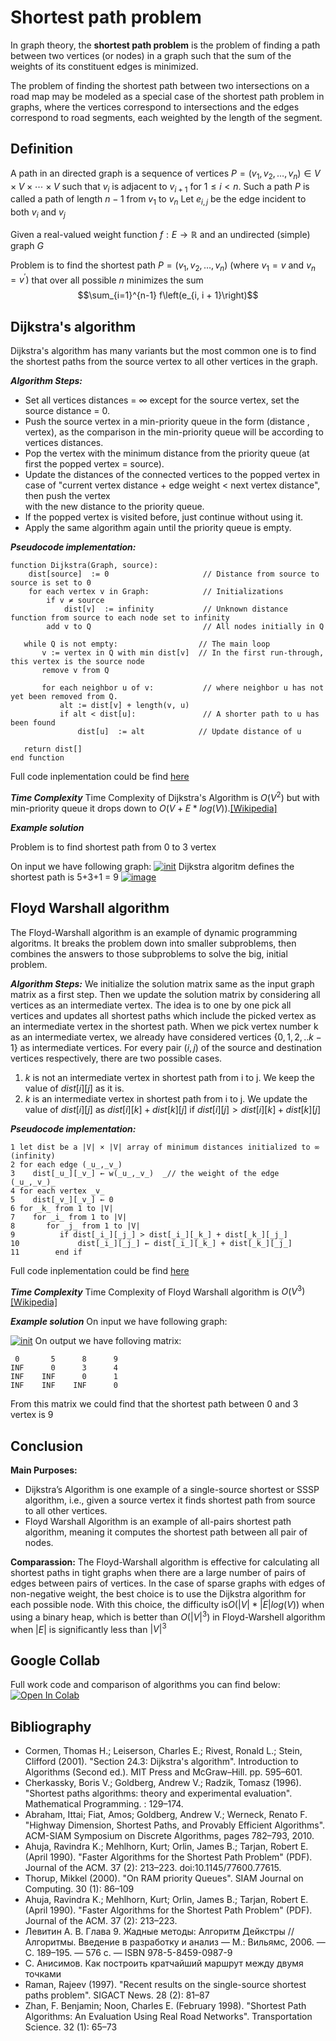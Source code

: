 ﻿  
# Shortest path problem


In  graph theory, the  **shortest path problem**  is the problem of finding a  path between two  vertices  (or nodes) in a  graph such that the sum of the  weights  of its constituent edges is minimized.

The problem of finding the shortest path between two intersections on a road map may be modeled as a special case of the shortest path problem in graphs, where the vertices correspond to intersections and the edges correspond to road segments, each weighted by the length of the segment.


Definition
-----------
A path in an directed graph is a sequence of vertices $P=\left(v_{1}, v_{2}, \ldots, v_{n}\right) \in V \times V \times \cdots \times V$ such that $v_{i}$ is adjacent to $v_{i+1}$  for $1 \leq i<n$. Such a path $P$ is called a path of length $n-1$ from $v_{1}$ to $v_{n}$
Let $e_{i, j}$ be the edge incident to both  $v_{i}$ and $v_{j}$

Given a real-valued weight function $f: E \rightarrow \mathbb{R}$ and an undirected (simple) graph $G$

Problem is to find the shortest path  $P=\left(v_{1}, v_{2}, \ldots, v_{n}\right)$ (where $\left.v_{1}=v \text { and } v_{n}=v^{\prime}\right)$ that over all possible $n$  minimizes the sum $$\sum_{i=1}^{n-1} f\left(e_{i, i + 1}\right)$$



Dijkstra's algorithm
-
Dijkstra's algorithm has many variants but the most common one is to find the shortest paths from the source vertex to all other vertices in the graph.

***Algorithm Steps:***

-   Set all vertices distances = $\infty$ except for the source vertex, set the source distance =  $0$.
-   Push the source vertex in a min-priority queue in the form (distance , vertex), as the comparison in the min-priority queue will be according to vertices distances.
-   Pop the vertex with the minimum distance from the priority queue (at first the popped vertex = source).
-   Update the distances of the connected vertices to the popped vertex in case of "current vertex distance + edge weight < next vertex distance", then push the vertex  
    with the new distance to the priority queue.
-   If the popped vertex is visited before, just continue without using it.
-   Apply the same algorithm again until the priority queue is empty.

***Pseudocode implementation:***
   ```
function Dijkstra(Graph, source):
       dist[source]  := 0                     // Distance from source to source is set to 0
       for each vertex v in Graph:            // Initializations
           if v ≠ source
               dist[v]  := infinity           // Unknown distance function from source to each node set to infinity
           add v to Q                         // All nodes initially in Q

      while Q is not empty:                  // The main loop
          v := vertex in Q with min dist[v]  // In the first run-through, this vertex is the source node
          remove v from Q 

          for each neighbor u of v:           // where neighbor u has not yet been removed from Q.
              alt := dist[v] + length(v, u)
              if alt < dist[u]:               // A shorter path to u has been found
                  dist[u]  := alt            // Update distance of u 

      return dist[]
  end function
```
Full code inplementation could be find  [here](https://web.archive.org/web/20131103204953/http://krasprog.ru/persons.php?page=kormyshov&blog=94)

***Time Complexity***
Time Complexity of Dijkstra's Algorithm is $O(V^2)$ but with min-priority queue it drops down to $O(V+E*log(V))$.[[Wikipedia]](https://en.wikipedia.org/wiki/Dijkstra%27s_algorithm)

***Example solution***

Problem is to find shortest path from 0 to 3 vertex

On input we have following graph:
<a href="https://imgbb.com/"><img src="https://i.ibb.co/6wd4tws/init.png" alt="init" border="0"></a>
Dijkstra algoritm defines the shortest path is 5+3+1 = 9
<a href="https://imgbb.com/"><img src="https://i.ibb.co/B2sYwb2/image.png" alt="image" border="0"></a>



 Floyd Warshall  algorithm
-
The Floyd-Warshall algorithm is an example of dynamic programming algoritms. It breaks the problem down into smaller subproblems, then combines the answers to those subproblems to solve the big, initial problem.

***Algorithm Steps:***
We initialize the solution matrix same as the input graph matrix as a first step. Then we update the solution matrix by considering all vertices as an intermediate vertex. The idea is to one by one pick all vertices and updates all shortest paths which include the picked vertex as an intermediate vertex in the shortest path. When we pick vertex number k as an intermediate vertex, we already have considered vertices ${\{0, 1, 2, .. k-1\}}$ as intermediate vertices. For every pair $(i, j)$ of the source and destination vertices respectively, there are two possible cases.

 1.  $k$ is not an intermediate vertex in shortest path from i to j. We keep the value of $dist[i][j]$ as it is.  
2.  $k$ is an intermediate vertex in shortest path from i to j. We update the value of $dist[i][j]$ as $dist[i][k] + dist[k][j]$ if $dist[i][j] > dist[i][k] + dist[k][j]$


***Pseudocode implementation:***
```
1 let dist be a |V| × |V| array of minimum distances initialized to ∞ (infinity)
2 for each edge (_u_,_v_)
3    dist[_u_][_v_] ← w(_u_,_v_)  _// the weight of the edge (_u_,_v_)_
4 for each vertex _v_
5    dist[_v_][_v_] ← 0
6 for _k_ from 1 to |V|
7    for _i_ from 1 to |V|
8       for _j_ from 1 to |V|
9          if dist[_i_][_j_] > dist[_i_][_k_] + dist[_k_][_j_] 
10             dist[_i_][_j_] ← dist[_i_][_k_] + dist[_k_][_j_]
11        end if
```
Full code inplementation could be find [here](https://www.geeksforgeeks.org/floyd-warshall-algorithm-dp-16/)

***Time Complexity***
Time Complexity of Floyd Warshall  algorithm is $O(V^3)$[[Wikipedia]](https://en.wikipedia.org/wiki/Floyd%E2%80%93Warshall_algorithm)

***Example solution***
On input we have following graph:

<a href="https://imgbb.com/"><img src="https://i.ibb.co/6wd4tws/init.png" alt="init" border="0"></a>
On output we have folloving matrix:
 
	 0     	 5      8      9
    INF      0      3      4
    INF    INF      0      1
    INF    INF    INF      0
From this matrix we could find that the shortest path between 0 and 3 vertex is 9


Conclusion
-
**Main Purposes:**

-   Dijkstra’s Algorithm is one example of a single-source shortest or SSSP algorithm, i.e., given a source vertex it finds shortest path from source to all other vertices.
-   Floyd Warshall Algorithm  is an example of all-pairs shortest path algorithm, meaning it computes the shortest path between all pair of nodes.

**Comparassion:**
The Floyd-Warshall algorithm is effective for calculating all shortest paths in tight graphs when there are a large number of pairs of edges between pairs of vertices. In the case of sparse graphs with edges of non-negative weight, the best choice is to use the Dijkstra algorithm for each possible node. With this choice, the difficulty is$O(|V|*|E|log(V))$ when using a binary heap, which is better than $O(|V|^3)$ in Floyd-Warshell algorithm when $|E|$ is significantly less than $|V|^3$ 


Google Collab
-
Full work code and comparison of algorithms you can find below:
[![Open In Colab](https://colab.research.google.com/assets/colab-badge.svg#button)](https://colab.research.google.com/drive/1a16QE95qTmuUJkfvM8tdiwN5K-BHDxmX)

Bibliography
-
- Cormen, Thomas H.; Leiserson, Charles E.; Rivest, Ronald L.; Stein, Clifford (2001). "Section 24.3: Dijkstra's algorithm". Introduction to Algorithms (Second ed.). MIT Press and McGraw–Hill. pp. 595–601.
- Cherkassky, Boris V.; Goldberg, Andrew V.; Radzik, Tomasz (1996). "Shortest paths algorithms: theory and experimental evaluation". Mathematical Programming. : 129–174.
- Abraham, Ittai; Fiat, Amos; Goldberg, Andrew V.; Werneck, Renato F. "Highway Dimension, Shortest Paths, and Provably Efficient Algorithms". ACM-SIAM Symposium on Discrete Algorithms, pages 782–793, 2010.
- Ahuja, Ravindra K.; Mehlhorn, Kurt; Orlin, James B.; Tarjan, Robert E. (April 1990). "Faster Algorithms for the Shortest Path Problem" (PDF). Journal of the ACM. 37 (2): 213–223. doi:10.1145/77600.77615.
- Thorup, Mikkel (2000). "On RAM priority Queues". SIAM Journal on Computing. 30 (1): 86–109
- Ahuja, Ravindra K.; Mehlhorn, Kurt; Orlin, James B.; Tarjan, Robert E. (April 1990). "Faster Algorithms for the Shortest Path Problem" (PDF). Journal of the ACM. 37 (2): 213–223.
- Левитин А. В. Глава 9. Жадные методы: Алгоритм Дейкстры // Алгоритмы. Введение в разработку и анализ — М.: Вильямс, 2006. — С. 189–195. — 576 с. — ISBN 978-5-8459-0987-9
- C. Анисимов. Как построить кратчайший маршрут между двумя точками
- Raman, Rajeev (1997). "Recent results on the single-source shortest paths problem". SIGACT News. 28 (2): 81–87
- Zhan, F. Benjamin; Noon, Charles E. (February 1998). "Shortest Path Algorithms: An Evaluation Using Real Road Networks". Transportation Science. 32 (1): 65–73
<!--stackedit_data:
eyJoaXN0b3J5IjpbLTE0MDAxNzc5NzgsOTkxNjExMDQwLC01NT
QyMzQ5NjksMTU5Mzk0ODA4NSw5MzUwMzczMjIsNDc5NTE2NjY1
LDczMDE4MzQxOSwtMjEzNTYyODEyMl19
-->